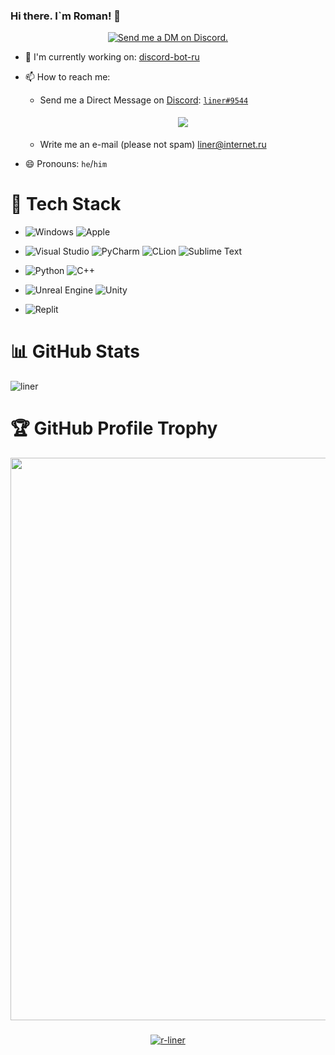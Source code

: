 ### Hi there. I`m Roman! 👋

<p align="center">
  <a href="https://discord.com/users/923915325668487190" target="_blank">
    <img src="https://img.shields.io/badge/-Discord-5865F2?style=for-the-badge&logo=discord&logoColor=white" alt="Send me a DM on Discord.">
  </a>
</p>

- 🔭 I'm currently working on: [discord-bot-ru](https://github.com/r-liner/discord-bot-ru)
- 📫 How to reach me: 

  - Send me a Direct Message on [Discord](https://discord.com): [`liner#9544`](https://discord.com/users/923915325668487190)
    
    <center>
      <a href=#>
        <img src="https://discord.c99.nl/widget/theme-1/923915325668487190.png" 
        style='padding: 5px'>
      </a>
    </center>
  - Write me an e-mail (please not spam) liner@internet.ru
- 😄 Pronouns: `he`/`him`

<!-- https://github.com/Ileriayo/markdown-badges  some of badges took from the repo -->
 
# 💾 Tech Stack
- ![Windows](https://img.shields.io/badge/-WINDOWS-blue?style=for-the-badge&logo=windows)
![Apple](https://img.shields.io/badge/Apple-%23000000.svg?style=for-the-badge&logo=apple&logoColor=white)
- ![Visual Studio](https://img.shields.io/badge/-VISUAL%20STUDIO-blueviolet?style=for-the-badge&logo=visualstudio)
![PyCharm](https://img.shields.io/badge/-PYCHARM-black?style=for-the-badge&logo=pycharm&labelColor=green)
![CLion](https://img.shields.io/badge/-CLION-black?style=for-the-badge&logo=clion&labelColor=9cf)
![Sublime Text](https://img.shields.io/badge/sublime_text-%23575757.svg?style=for-the-badge&logo=sublime-text&logoColor=important)
- ![Python](https://img.shields.io/badge/-PYTHON-blue?style=for-the-badge&logo=python&logoColor=white&labelColor=FECF40)
![C++](https://img.shields.io/badge/-C%2B%2B-014981?style=for-the-badge&logo=c%2B%2B&l&labelColor=004383)
- ![Unreal Engine](https://img.shields.io/badge/unrealengine-%23313131.svg?style=for-the-badge&logo=unrealengine&logoColor=white)
![Unity](https://img.shields.io/badge/unity-%23000000.svg?style=for-the-badge&logo=unity&logoColor=white)

- ![Replit](https://img.shields.io/badge/Replit-DD1200?style=for-the-badge&logo=Replit&logoColor=white)
# 📊 GitHub Stats
![liner](http://github-profile-summary-cards.vercel.app/api/cards/profile-details?username=r-liner&theme=github)

# 🏆 GitHub Profile Trophy
<center>
  <a href="https://github.com/ryo-ma/github-profile-trophy">
    <img width=900 src="https://github-profile-trophy.vercel.app/?username=r-liner&column=8&no-frame=false&no-bg=true&margin-w=10"/>
  </a>
</center>

###
<p align="center">
  <a href="github.com/r-liner" text-align=center>
     <img src="https://komarev.com/ghpvc/?username=r-liner&style=for-the-badge" alt=r-liner>
  </a>
</p>

<!--
**r-liner/r-liner** is a ✨ _special_ ✨ repository because its `README.md` (this file) appears on your GitHub profile.

Here are some ideas to get you started:

- 🔭 I’m currently working on ...
- 🌱 I’m currently learning ...
- 👯 I’m looking to collaborate on ...
- 🤔 I’m looking for help with ...
- 💬 Ask me about ...
- 📫 How to reach me: ...
- 😄 Pronouns: ...
- ⚡ Fun fact: ...
-->
